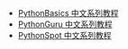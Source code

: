 +   [PythonBasics 中文系列教程](docs/pythonbasics/README.md)
+   [PythonGuru 中文系列教程](docs/pythonguru/README.md)
+   [PythonSpot 中文系列教程](docs/pythonspot/README.md)
